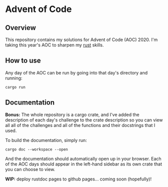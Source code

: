# Advent of Code

## Overview

This repository contains my solutions for Advent of Code (AOC) 2020. I'm taking
this year's AOC to sharpen my [rust](https://www.rust-lang.org/) skills.

## How to use

Any day of the AOC can be run by going into that day's directory and running:

```
cargo run
```

## Documentation

**Bonus:** The whole repository is a cargo crate, and I've added the description
of each day's challenge to the crate description so you can view all all of the
challenges and all of the functions and their docstrings that I used.

To build the documentation, simply run:

```
cargo doc --workspace --open
```

And the documentation should automatically open up in your browser. Each of the
AOC days should appear in the left-hand sidebar as its own crate that you can
choose to view.

**WIP:** deploy rustdoc pages to github pages... coming soon (hopefully)!
